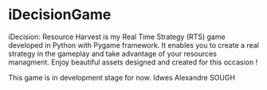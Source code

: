 # iDecisionGame
iDecision: Resource Harvest is my Real Time Strategy (RTS) game developed in Python with Pygame framework. It enables you to create a real strategy in the gameplay and take advantage of your resources managment. Enjoy beautiful assets designed and created for this occasion !

This game is in development stage for now.
Idwes Alexandre SOUGH
